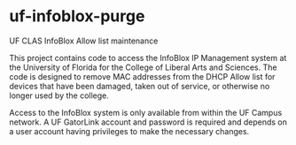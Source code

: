 # uf-infoblox-purge
UF CLAS InfoBlox Allow list maintenance

This project contains code to access the InfoBlox IP Management system at the University of Florida for the College of Liberal Arts and Sciences. The code is designed to remove MAC addresses from the DHCP Allow list for devices that have been damaged, taken out of service, or otherwise no longer used by the college.

Access to the InfoBlox system is only available from within the UF Campus network. A UF GatorLink account and password is required and depends on a user account having privileges to make the necessary changes.
